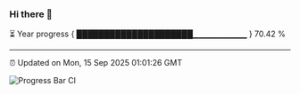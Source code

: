 ### Hi there 👋

⏳ Year progress { █████████████████████▁▁▁▁▁▁▁▁▁ } 70.42 %

---

⏰ Updated on Mon, 15 Sep 2025 01:01:26 GMT

![Progress Bar CI](https://github.com/code-lakshay/GitHub-Actions-Demo/workflows/Progress%20Bar%20CI/badge.svg)
